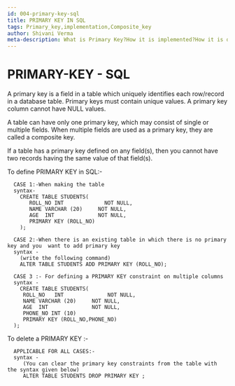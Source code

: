 ```yaml
---
id: 004-primary-key-sql
title: PRIMARY KEY IN SQL
tags: Primary_key,implementation,Composite_key
author: Shivani Verma
meta-description: What is Primary Key?How it is implemented?How it is deleted and constraints related to it.
---
```





# PRIMARY-KEY - SQL

A primary key is a field in a table which uniquely identifies each row/record in a database table. Primary keys must contain unique values. 
A primary key column cannot have NULL values.

A table can have only one primary key, which may consist of single or multiple fields. 
When multiple fields are used as a primary key, they are called a composite key.

If a table has a primary key defined on any field(s), then you cannot have two records having the same value of that field(s).


To define PRIMARY KEY in SQL:-

      CASE 1:-When making the table
      syntax-
        CREATE TABLE STUDENTS(
           ROLL_NO INT             NOT NULL,
           NAME VARCHAR (20)     NOT NULL,
           AGE  INT              NOT NULL,   
           PRIMARY KEY (ROLL_NO)
        );

      CASE 2:-When there is an existing table in which there is no primary key and you  want to add primary key
      syntax -
        (write the following command)
        ALTER TABLE STUDENTS ADD PRIMARY KEY (ROLL_NO);

      CASE 3 :- For defining a PRIMARY KEY constraint on multiple columns
      syntax -
        CREATE TABLE STUDENTS(
         ROLL_NO   INT              NOT NULL,
         NAME VARCHAR (20)     NOT NULL,
         AGE  INT              NOT NULL,
         PHONE_NO INT (10)      
         PRIMARY KEY (ROLL_NO,PHONE_NO)
      );

To delete a PRIMARY KEY :-

      APPLICABLE FOR ALL CASES:-
      syntax -
         (You can clear the primary key constraints from the table with the syntax given below)
         ALTER TABLE STUDENTS DROP PRIMARY KEY ;

